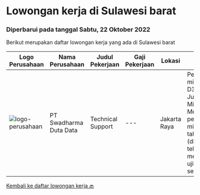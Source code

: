 
  # Lowongan kerja di Sulawesi barat

  ### Diperbarui pada tanggal Sabtu, 22 Oktober 2022

  Berikut merupakan daftar lowongan kerja yang ada di Sulawesi barat

  |Logo Perusahaan | Nama Perusahaan | Judul Pekerjaan | Gaji Pekerjaan | Lokasi | Deskripsi | Tanggal diunggah | Pranala |
  | -------------- | --------------- | --------------- | --------- | --------- | -------------- | ------- | ----------- |
  |![logo-perusahaan](https://image-service-cdn.seek.com.au/0f683dc67275bb803453d1e92fb7cd7b12b824b6/ee4dce1061f3f616224767ad58cb2fc751b8d2dc)|PT Swadharma Duta Data|Technical Support|---|Jakarta Raya|Pendidikan minimum D3/S1 Jurusan IT IPK Minimum 2.75 Memiliki pengalaman minimal 1 tahun (diutamakan) telah berhasil menyelesaikan ujian sertifikasi...|Kamis, 13 Oktober 2022|https://www.jobstreet.co.id/id/job/technical-support-4065833?token=0~59cbfde1-5dc5-4354-a6fc-bc023a446dd5&sectionRank=1&jobId=jobstreet-id-job-4065833|


  [Kembali ke daftar lowongan kerja 🔙](../README.md#daftar-lowongan-kerja)
  